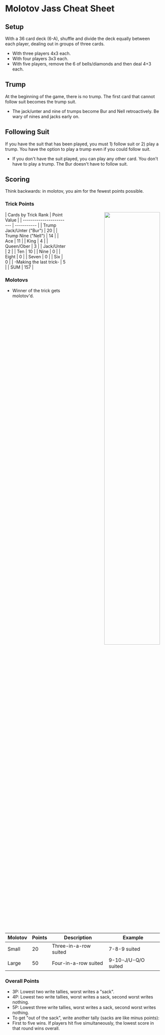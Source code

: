 # Molotov Jass Cheat Sheet
## Setup
With a 36 card deck (6-A), shuffle and divide the deck equally between each player, dealing out in groups of three cards.
- With three players 4x3 each.
- With four players 3x3 each.
- With five players, remove the 6 of bells/diamonds and then deal 4+3 each.

## Trump
At the beginning of the game, there is no trump. The first card that cannot follow suit becomes the trump suit. 
- The jack/unter and nine of trumps become Bur and Nell retroactively. Be wary of nines and jacks early on.

## Following Suit
If you have the suit that has been played, you must 1) follow suit or 2) play a trump. You have the option to play a trump even if you could follow suit.
- If you don't have the suit played, you can play any other card. You don't have to play a trump. The Bur doesn't have to follow suit.

## Scoring
Think backwards: in molotov, you aim for the fewest points possible.

### Trick Points
<img style="text-align: right;" width="60%" src="/home/brian/Documents/repos/oldcardgames/assets/images/striche.png" align=right></img>
| Cards by Trick Rank      | Point Value |
| ------------------------ | ----------- |
| Trump Jack/Unter ("Bur") | 20          |
| Trump Nine ("Nell")      | 14          |
| Ace                      | 11          |
| King                     | 4           |
| Queen/Ober              | 3           |
| Jack/Unter               | 2           |
| Ten                      | 10          |
| Nine                     | 0           |
| Eight                    | 0           |
| Seven                    | 0           |
| Six                      | 0           |
| -Making the last trick-  | 5           |
| SUM                      | 157         |

### Molotovs
- Winner of the trick gets molotov'd.
  
| Molotov | Points | Description                     | Example               |
| ------- | ------ | ------------------------------- | --------------------- |
| Small   | 20     | Three-in-a-row suited | 7-8-9 suited |
| Large   | 50     | Four-in-a-row suited  | 9-10-J/U-Q/O suited        |

### Overall Points

- 3P: Lowest two write tallies, worst writes a "sack".
- 4P: Lowest two write tallies, worst writes a sack, second worst writes nothing.
- 5P: Lowest three write tallies, worst writes a sack, second worst writes nothing. 
- To get "out of the sack", write another tally (sacks are like minus points):
- First to five wins. If players hit five simultaneously, the lowest score in that round wins overall.

